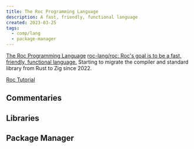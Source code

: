 ```yaml
---
title: The Roc Programming Language
description: A fast, friendly, functional language
created: 2023-03-25
tags:
  - comp/lang
  - package-manager
---
```


[The Roc Programming Language](https://www.roc-lang.org/)
[roc-lang/roc: Roc's goal is to be a fast, friendly, functional language.](https://github.com/roc-lang/roc)
Starting to migrate the compiler and standard library from Rust to Zig since 2022.

[Roc Tutorial](https://www.roc-lang.org/tutorial)

## Commentaries

## Libraries

## Package Manager
